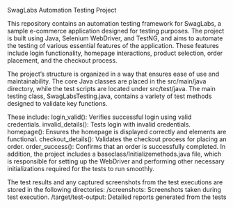 SwagLabs Automation Testing Project

This repository contains an automation testing framework for SwagLabs, a sample e-commerce application designed for testing purposes. The project is built using Java, Selenium WebDriver, and TestNG, and aims to automate the testing of various essential features of the application. These features include login functionality, homepage interactions, product selection, order placement, and the checkout process.

The project’s structure is organized in a way that ensures ease of use and maintainability. The core Java classes are placed in the src/main/java directory, while the test scripts are located under src/test/java. The main testing class, SwagLabsTesting.java, contains a variety of test methods designed to validate key functions. 

These include:
login_valid(): Verifies successful login using valid credentials.
invalid_details(): Tests login with invalid credentials.
homepage(): Ensures the homepage is displayed correctly and elements are functional.
checkout_details(): Validates the checkout process for placing an order.
order_success(): Confirms that an order is successfully completed.
In addition, the project includes a baseclass/Initializemethods.java file, which is responsible for setting up the WebDriver and performing other necessary initializations required for the tests to run smoothly.

The test results and any captured screenshots from the test executions are stored in the following directories:
/screenshots: Screenshots taken during test execution.
/target/test-output: Detailed reports generated from the tests

